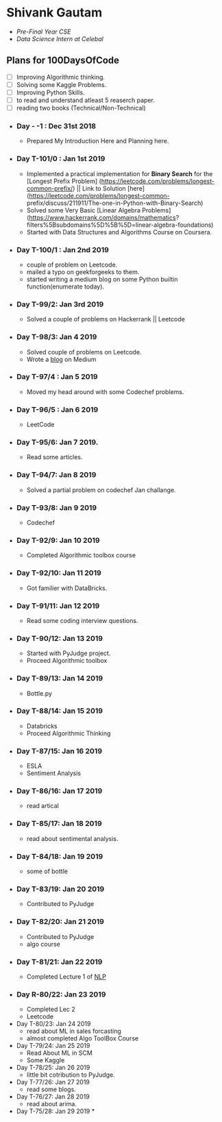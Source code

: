 # Shivank Gautam
* *Pre-Final Year CSE*
* *Data Science Intern at Celebal*

## Plans for 100DaysOfCode
- [ ] Improving Algorithmic thinking.
- [ ] Solving some Kaggle Problems.
- [ ] Improving Python Skills.
- [ ] to read and understand atleast 5 reaserch paper.
- [ ] reading two books (Technical/Non-Technical)

* ### Day - -1 : Dec 31st 2018  
  * Prepared My Introduction Here and Planning here.
* ### Day T-101/0 : Jan 1st 2019
  * Implemented a practical implementation for **Binary Search** for the [Longest Prefix Problem] (https://leetcode.com/problems/longest-common-prefix/) || Link to Solution [here](https://leetcode.com/problems/longest-common- prefix/discuss/211911/The-one-in-Python-with-Binary-Search)
  * Solved some Very Basic [Linear Algebra Problems](https://www.hackerrank.com/domains/mathematics?  filters%5Bsubdomains%5D%5B%5D=linear-algebra-foundations)
  * Started with Data Structures and Algorithms Course on Coursera.
* ### Day T-100/1 : Jan 2nd 2019
   * couple of problem on Leetcode.
   * mailed a typo on geekforgeeks to them.
   * started writing a medium blog on some Python builtin function(enumerate today).
* ### Day T-99/2: Jan 3rd 2019
  * Solved a couple of problems on Hackerrank || Leetcode
* ### Day T-98/3: Jan 4 2019
  * Solved couple of problems on Leetcode.
  * Wrote a [blog](https://medium.com/@shivankgautam/more-on-python-1621213b40de) on Medium
* ### Day T-97/4 : Jan 5 2019
  * Moved my head around with some Codechef problems.
* ### Day T-96/5 : Jan 6 2019
  * LeetCode 
* ### Day T-95/6: Jan 7 2019.
  * Read some articles.
* ### Day T-94/7: Jan 8 2019
  * Solved a partial problem on codechef Jan challange.
* ### Day T-93/8: Jan 9 2019
  * Codechef
* ### Day T-92/9: Jan 10 2019
  * Completed Algorithmic toolbox course
* ### Day T-92/10: Jan 11 2019
  * Got familier with DataBricks.
* ### Day T-91/11: Jan 12 2019
  * Read some coding interview questions.
* ### Day T-90/12: Jan 13 2019
  * Started with PyJudge project.
  * Proceed Algorithmic toolbox
* ### Day T-89/13: Jan 14 2019
  * Bottle.py
* ### Day T-88/14: Jan 15 2019
  * Databricks
  * Proceed Algorithmic Thinking
* ### Day T-87/15: Jan 16 2019
  * ESLA
  * Sentiment Analysis
* ### Day T-86/16: Jan 17 2019
  * read artical
* ### Day T-85/17: Jan 18 2019
  * read about sentimental analysis.
* ### Day T-84/18: Jan 19 2019
  * some of bottle
* ### Day T-83/19: Jan 20 2019
  * Contributed to PyJudge
* ### Day T-82/20: Jan 21 2019
  * Contributed to PyJudge
  * algo course
* ### Day T-81/21: Jan 22 2019
  * Completed Lecture 1 of [NLP](https://www.youtube.com/watch?v=OQQ-W_63UgQ&list=PL3FW7Lu3i5Jsnh1rnUwq_TcylNr7EkRe6)
* ### Day R-80/22: Jan 23 2019
  * Completed Lec 2
  * Leetcode
* Day T-80/23: Jan 24 2019
  * read about ML in sales forcasting
  * almost completed Algo ToolBox Course
* Day T-79/24: Jan 25 2019
  * Read About ML in SCM
  * Some Kaggle
* Day T-78/25: Jan 26 2019
  * little bit cotribution to PyJudge.
* Day T-77/26: Jan 27 2019
  * read some blogs.
* Day T-76/27: Jan 28 2019
  * read about arima.
* Day T-75/28: Jan 29 2019
  *
 
